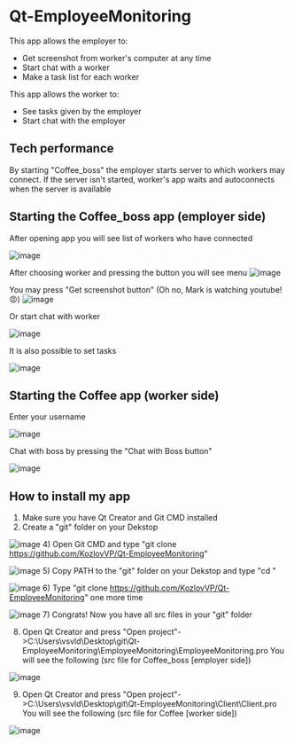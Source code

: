 # Qt-EmployeeMonitoring
This app allows the employer to:
* Get screenshot from worker's computer at any time
* Start chat with a worker
* Make a task list for each worker
  
This app allows the worker to:
* See tasks given by the employer
* Start chat with the employer

## Tech performance
By starting "Coffee_boss" the employer starts server to which workers may connect. If the server isn't started, worker's app waits and autoconnects when the server is available

## Starting the Coffee_boss app (employer side)
After opening app you will see list of workers who have connected

![image](https://github.com/KozlovVP/Qt-EmployeeMonitoring/assets/114473389/29f30a3e-67b6-49e6-b79c-56027b4802b6)

After choosing worker and pressing the button you will see menu
![image](https://github.com/KozlovVP/Qt-EmployeeMonitoring/assets/114473389/6ebc9755-e7f3-472d-8370-38266cbf88cf)

You may press "Get screenshot button" (Oh no, Mark is watching youtube!😡)
![image](https://github.com/KozlovVP/Qt-EmployeeMonitoring/assets/114473389/dca0ac73-580a-492f-a581-b2127386d26f)

Or start chat with worker

![image](https://github.com/KozlovVP/Qt-EmployeeMonitoring/assets/114473389/ee3ce48b-3111-405d-9243-67536803a114)

It is also possible to set tasks

![image](https://github.com/KozlovVP/Qt-EmployeeMonitoring/assets/114473389/4ce1bc51-9639-4df4-9338-684feb87c984)


## Starting the Coffee app (worker side)
Enter your username

![image](https://github.com/KozlovVP/Qt-EmployeeMonitoring/assets/114473389/a6bf6281-d9df-4427-af94-60ff3933222b)

Chat with boss by pressing the "Chat with Boss button"

![image](https://github.com/KozlovVP/Qt-EmployeeMonitoring/assets/114473389/c781bc61-5ec9-4f1a-82b4-491f3dd54502)

## How to install my app
1) Make sure you have Qt Creator and Git CMD installed
2) Create a "git" folder on your Dekstop

![image](https://github.com/KozlovVP/Qt-EmployeeMonitoring/assets/114473389/f5e31d97-9206-44df-9aed-115914a90b2e)
4) Open Git CMD and type "git clone https://github.com/KozlovVP/Qt-EmployeeMonitoring"

![image](https://github.com/KozlovVP/Qt-EmployeeMonitoring/assets/114473389/61e41d25-c9c9-460e-aa88-9d05e867983f)
5) Copy PATH to the "git" folder on your Dekstop and type "cd <PATH>"

![image](https://github.com/KozlovVP/Qt-EmployeeMonitoring/assets/114473389/c53cb437-f68d-4a53-968c-b38eee295eaa)
6) Type "git clone https://github.com/KozlovVP/Qt-EmployeeMonitoring" one more time

![image](https://github.com/KozlovVP/Qt-EmployeeMonitoring/assets/114473389/791a10e3-7c2d-45fe-a63b-8081f7868549)
7) Congrats! Now you have all src files in your "git" folder

8) Open Qt Creator and press "Open project"->C:\Users\vsvld\Desktop\git\Qt-EmployeeMonitoring\EmployeeMonitoring\EmployeeMonitoring.pro
You will see the following (src file for Coffee_boss [employer side])

![image](https://github.com/KozlovVP/Qt-EmployeeMonitoring/assets/114473389/79183998-3185-4640-8fd7-acdd0797c405)

9) Open Qt Creator and press "Open project"->C:\Users\vsvld\Desktop\git\Qt-EmployeeMonitoring\Client\Client.pro
You will see the following (src file for Coffee [worker side])

![image](https://github.com/KozlovVP/Qt-EmployeeMonitoring/assets/114473389/1b12ee4c-9053-4d1b-b2cc-be8aeee18f79)


